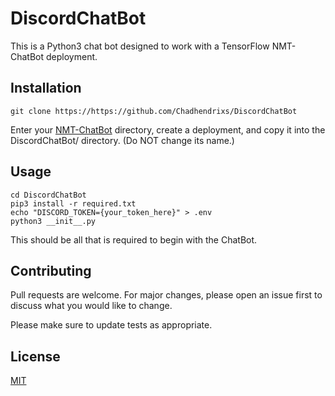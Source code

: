 # DiscordChatBot
This is a Python3 chat bot designed to work with a TensorFlow NMT-ChatBot deployment.

## Installation

```git clone https://https://github.com/Chadhendrixs/DiscordChatBot```

Enter your [NMT-ChatBot](https://github.com/daniel-kukiela/nmt-chatbot) directory, create a deployment, and copy it into the DiscordChatBot/ directory. (Do NOT change its name.)

## Usage

```
cd DiscordChatBot
pip3 install -r required.txt
echo "DISCORD_TOKEN={your_token_here}" > .env
python3 __init__.py
```

This should be all that is required to begin with the ChatBot.

## Contributing
Pull requests are welcome. For major changes, please open an issue first to discuss what you would like to change.

Please make sure to update tests as appropriate.

## License
[MIT](https://choosealicense.com/licenses/mit/)
